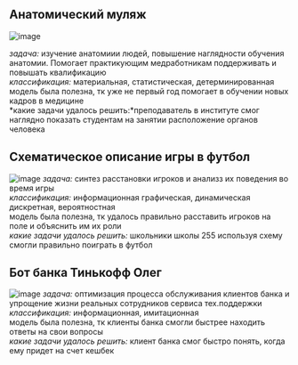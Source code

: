 ## Анатомический муляж
![image](https://github.com/user-attachments/assets/4a15bd5b-92cc-4f5e-9405-d22cf8bc64ac)

*задача:* изучение анатомиии людей, повышение наглядности обучения анатомии. Помогает практикующим медработникам поддерживать и повышать квалификацию
<br>*классификация:* материальная, статистическая, детерминированная 
<br>модель была полезна, тк уже не первый год помогает в обучении новых кадров в медицине
<br>*какие задачи удалось решить:*преподаватель в институте смог наглядно показать студентам на занятии расположение органов человека

## Схематическое описание игры в футбол
![image](https://github.com/user-attachments/assets/f7faf371-9023-464d-bc6b-94eec0c0218e)
*задача:* синтез расстановки игроков и анализз их поведения во время игры
<br> *классификация:* информационная графическая, динамическая дискретная, вероятностная
<br> модель была полезна, тк удалось правильно расставить игроков на поле и объяснить им их роли
<br>*какие задачи удалось решить:* школьники школы 255  используя схему смогли правильно поиграть в футбол

## Бот банка Тинькофф Олег
![image](https://github.com/user-attachments/assets/f73b446c-1e98-45cf-acc8-37ff15c51f7b)
*задача:* оптимизация процесса обслуживания клиентов банка и упрощение жизни реальных сотрудников сервиса тех.поддержки
<br>*классификация:* информационная, имитационная 
<br> модель была полезна, тк клиенты банка смогли быстрее находить ответы на свои вопросы
<br>*какие задачи удалось решить:* клиент банка смог быстро понять, когда ему придет на счет кешбек
